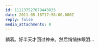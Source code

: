 ```yaml
---
id: 111137527879443833
date: 2011-05-18T17:58:00.000Z
reply: false
media_attachments: 0
---
```


躺着。好半天才回过神来。然后悄悄抹眼泪... ​​​​

